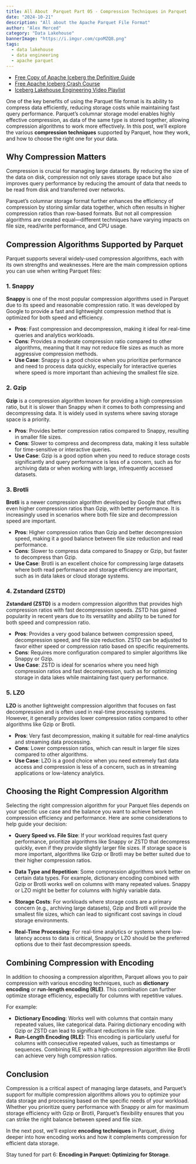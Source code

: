 ```yaml
---
title: All About  Parquet Part 05 - Compression Techniques in Parquet
date: "2024-10-21"
description: "All about the Apache Parquet File Format"
author: "Alex Merced"
category: "Data Lakehouse"
bannerImage: "https://i.imgur.com/cpoMZQ8.png"
tags:
  - data lakehouse
  - data engineering
  - apache parquet
---
```


- [Free Copy of Apache Iceberg the Definitive Guide](https://hello.dremio.com/wp-apache-iceberg-the-definitive-guide-reg.html?utm_source=alexmerced&utm_medium=external_blog&utm_campaign=allaboutparquet)
- [Free Apache Iceberg Crash Course](https://hello.dremio.com/webcast-an-apache-iceberg-lakehouse-crash-course-reg.html?utm_source=alexmerced&utm_medium=external_blog&utm_campaign=allaboutparquet)
- [Iceberg Lakehouse Engineering Video Playlist](https://www.youtube.com/watch?v=SIriNcVIGJQ&list=PLsLAVBjQJO0p0Yq1fLkoHvt2lEJj5pcYe)

One of the key benefits of using the Parquet file format is its ability to compress data efficiently, reducing storage costs while maintaining fast query performance. Parquet’s columnar storage model enables highly effective compression, as data of the same type is stored together, allowing compression algorithms to work more effectively. In this post, we’ll explore the various **compression techniques** supported by Parquet, how they work, and how to choose the right one for your data.

## Why Compression Matters

Compression is crucial for managing large datasets. By reducing the size of the data on disk, compression not only saves storage space but also improves query performance by reducing the amount of data that needs to be read from disk and transferred over networks.

Parquet’s columnar storage format further enhances the efficiency of compression by storing similar data together, which often results in higher compression ratios than row-based formats. But not all compression algorithms are created equal—different techniques have varying impacts on file size, read/write performance, and CPU usage.

## Compression Algorithms Supported by Parquet

Parquet supports several widely-used compression algorithms, each with its own strengths and weaknesses. Here are the main compression options you can use when writing Parquet files:

### 1. **Snappy**

**Snappy** is one of the most popular compression algorithms used in Parquet due to its speed and reasonable compression ratio. It was developed by Google to provide a fast and lightweight compression method that is optimized for both speed and efficiency.

- **Pros**: Fast compression and decompression, making it ideal for real-time queries and analytics workloads.
- **Cons**: Provides a moderate compression ratio compared to other algorithms, meaning that it may not reduce file sizes as much as more aggressive compression methods.
- **Use Case**: Snappy is a good choice when you prioritize performance and need to process data quickly, especially for interactive queries where speed is more important than achieving the smallest file size.

### 2. **Gzip**

**Gzip** is a compression algorithm known for providing a high compression ratio, but it is slower than Snappy when it comes to both compressing and decompressing data. It is widely used in systems where saving storage space is a priority.

- **Pros**: Provides better compression ratios compared to Snappy, resulting in smaller file sizes.
- **Cons**: Slower to compress and decompress data, making it less suitable for time-sensitive or interactive queries.
- **Use Case**: Gzip is a good option when you need to reduce storage costs significantly and query performance is less of a concern, such as for archiving data or when working with large, infrequently accessed datasets.

### 3. **Brotli**

**Brotli** is a newer compression algorithm developed by Google that offers even higher compression ratios than Gzip, with better performance. It is increasingly used in scenarios where both file size and decompression speed are important.

- **Pros**: Higher compression ratios than Gzip and better decompression speed, making it a good balance between file size reduction and read performance.
- **Cons**: Slower to compress data compared to Snappy or Gzip, but faster to decompress than Gzip.
- **Use Case**: Brotli is an excellent choice for compressing large datasets where both read performance and storage efficiency are important, such as in data lakes or cloud storage systems.

### 4. **Zstandard (ZSTD)**

**Zstandard (ZSTD)** is a modern compression algorithm that provides high compression ratios with fast decompression speeds. ZSTD has gained popularity in recent years due to its versatility and ability to be tuned for both speed and compression ratio.

- **Pros**: Provides a very good balance between compression speed, decompression speed, and file size reduction. ZSTD can be adjusted to favor either speed or compression ratio based on specific requirements.
- **Cons**: Requires more configuration compared to simpler algorithms like Snappy or Gzip.
- **Use Case**: ZSTD is ideal for scenarios where you need high compression ratios and fast decompression, such as for optimizing storage in data lakes while maintaining fast query performance.

### 5. **LZO**

**LZO** is another lightweight compression algorithm that focuses on fast decompression and is often used in real-time processing systems. However, it generally provides lower compression ratios compared to other algorithms like Gzip or Brotli.

- **Pros**: Very fast decompression, making it suitable for real-time analytics and streaming data processing.
- **Cons**: Lower compression ratios, which can result in larger file sizes compared to other algorithms.
- **Use Case**: LZO is a good choice when you need extremely fast data access and compression is less of a concern, such as in streaming applications or low-latency analytics.

## Choosing the Right Compression Algorithm

Selecting the right compression algorithm for your Parquet files depends on your specific use case and the balance you want to achieve between compression efficiency and performance. Here are some considerations to help guide your decision:

- **Query Speed vs. File Size**: If your workload requires fast query performance, prioritize algorithms like Snappy or ZSTD that decompress quickly, even if they provide slightly larger file sizes. If storage space is more important, algorithms like Gzip or Brotli may be better suited due to their higher compression ratios.
  
- **Data Type and Repetition**: Some compression algorithms work better on certain data types. For example, dictionary encoding combined with Gzip or Brotli works well on columns with many repeated values. Snappy or LZO might be better for columns with highly variable data.

- **Storage Costs**: For workloads where storage costs are a primary concern (e.g., archiving large datasets), Gzip and Brotli will provide the smallest file sizes, which can lead to significant cost savings in cloud storage environments.

- **Real-Time Processing**: For real-time analytics or systems where low-latency access to data is critical, Snappy or LZO should be the preferred options due to their fast decompression speeds.

## Combining Compression with Encoding

In addition to choosing a compression algorithm, Parquet allows you to pair compression with various encoding techniques, such as **dictionary encoding** or **run-length encoding (RLE)**. This combination can further optimize storage efficiency, especially for columns with repetitive values.

For example:
- **Dictionary Encoding**: Works well with columns that contain many repeated values, like categorical data. Pairing dictionary encoding with Gzip or ZSTD can lead to significant reductions in file size.
- **Run-Length Encoding (RLE)**: This encoding is particularly useful for columns with consecutive repeated values, such as timestamps or sequences. Combining RLE with a high-compression algorithm like Brotli can achieve very high compression ratios.

## Conclusion

Compression is a critical aspect of managing large datasets, and Parquet’s support for multiple compression algorithms allows you to optimize your data storage and processing based on the specific needs of your workload. Whether you prioritize query performance with Snappy or aim for maximum storage efficiency with Gzip or Brotli, Parquet’s flexibility ensures that you can strike the right balance between speed and file size.

In the next post, we’ll explore **encoding techniques** in Parquet, diving deeper into how encoding works and how it complements compression for efficient data storage.

Stay tuned for part 6: **Encoding in Parquet: Optimizing for Storage**.
